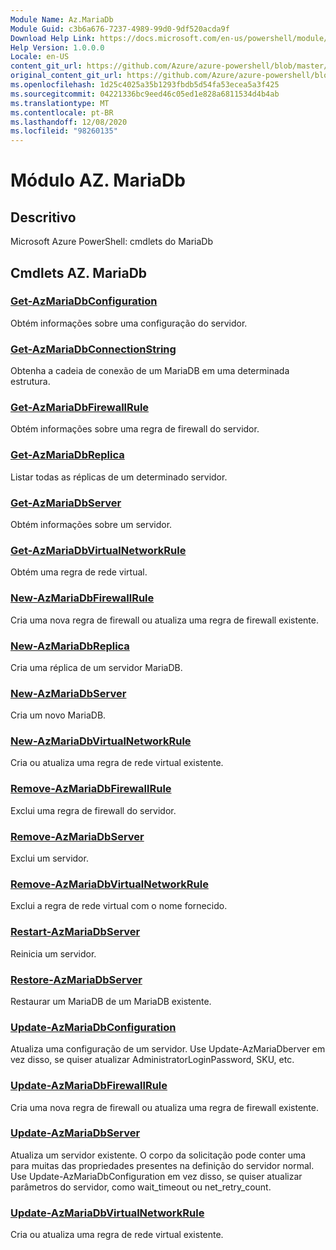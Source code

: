 ```yaml
---
Module Name: Az.MariaDb
Module Guid: c3b6a676-7237-4989-99d0-9df520acda9f
Download Help Link: https://docs.microsoft.com/en-us/powershell/module/az.mariadb
Help Version: 1.0.0.0
Locale: en-US
content_git_url: https://github.com/Azure/azure-powershell/blob/master/src/MariaDb/help/Az.MariaDb.md
original_content_git_url: https://github.com/Azure/azure-powershell/blob/master/src/MariaDb/help/Az.MariaDb.md
ms.openlocfilehash: 1d25c4025a35b1293fbdb5d54fa53ecea5a3f425
ms.sourcegitcommit: 04221336bc9eed46c05ed1e828a6811534d4b4ab
ms.translationtype: MT
ms.contentlocale: pt-BR
ms.lasthandoff: 12/08/2020
ms.locfileid: "98260135"
---
```

# Módulo AZ. MariaDb
## Descritivo
Microsoft Azure PowerShell: cmdlets do MariaDb

## Cmdlets AZ. MariaDb
### [Get-AzMariaDbConfiguration](Get-AzMariaDbConfiguration.md)
Obtém informações sobre uma configuração do servidor.

### [Get-AzMariaDbConnectionString](Get-AzMariaDbConnectionString.md)
Obtenha a cadeia de conexão de um MariaDB em uma determinada estrutura.

### [Get-AzMariaDbFirewallRule](Get-AzMariaDbFirewallRule.md)
Obtém informações sobre uma regra de firewall do servidor.

### [Get-AzMariaDbReplica](Get-AzMariaDbReplica.md)
Listar todas as réplicas de um determinado servidor.

### [Get-AzMariaDbServer](Get-AzMariaDbServer.md)
Obtém informações sobre um servidor.

### [Get-AzMariaDbVirtualNetworkRule](Get-AzMariaDbVirtualNetworkRule.md)
Obtém uma regra de rede virtual.

### [New-AzMariaDbFirewallRule](New-AzMariaDbFirewallRule.md)
Cria uma nova regra de firewall ou atualiza uma regra de firewall existente.

### [New-AzMariaDbReplica](New-AzMariaDbReplica.md)
Cria uma réplica de um servidor MariaDB.

### [New-AzMariaDbServer](New-AzMariaDbServer.md)
Cria um novo MariaDB.

### [New-AzMariaDbVirtualNetworkRule](New-AzMariaDbVirtualNetworkRule.md)
Cria ou atualiza uma regra de rede virtual existente.

### [Remove-AzMariaDbFirewallRule](Remove-AzMariaDbFirewallRule.md)
Exclui uma regra de firewall do servidor.

### [Remove-AzMariaDbServer](Remove-AzMariaDbServer.md)
Exclui um servidor.

### [Remove-AzMariaDbVirtualNetworkRule](Remove-AzMariaDbVirtualNetworkRule.md)
Exclui a regra de rede virtual com o nome fornecido.

### [Restart-AzMariaDbServer](Restart-AzMariaDbServer.md)
Reinicia um servidor.

### [Restore-AzMariaDbServer](Restore-AzMariaDbServer.md)
Restaurar um MariaDB de um MariaDB existente.

### [Update-AzMariaDbConfiguration](Update-AzMariaDbConfiguration.md)
Atualiza uma configuração de um servidor.
Use Update-AzMariaDberver em vez disso, se quiser atualizar AdministratorLoginPassword, SKU, etc.

### [Update-AzMariaDbFirewallRule](Update-AzMariaDbFirewallRule.md)
Cria uma nova regra de firewall ou atualiza uma regra de firewall existente.

### [Update-AzMariaDbServer](Update-AzMariaDbServer.md)
Atualiza um servidor existente.
O corpo da solicitação pode conter uma para muitas das propriedades presentes na definição do servidor normal.
Use Update-AzMariaDbConfiguration em vez disso, se quiser atualizar parâmetros do servidor, como wait_timeout ou net_retry_count.

### [Update-AzMariaDbVirtualNetworkRule](Update-AzMariaDbVirtualNetworkRule.md)
Cria ou atualiza uma regra de rede virtual existente.

